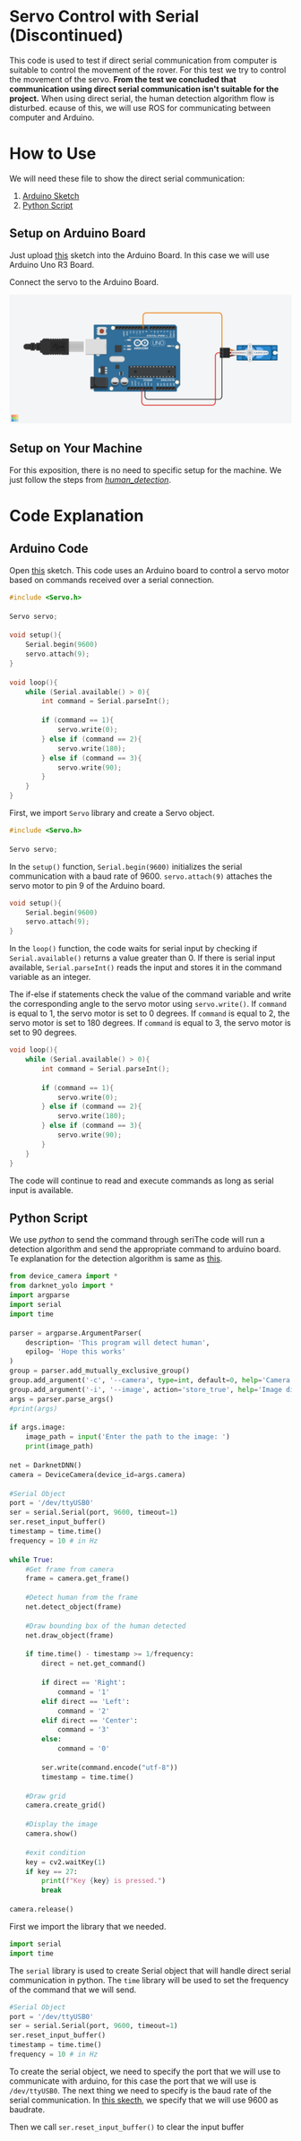 # Servo Control with Serial (Discontinued)

This code is used to test if direct serial communication from computer is suitable to control the movement of the rover. For this test we try to control the movement of the servo. **From the test we concluded that communication using direct serial communication isn't suitable for the project.** When using direct serial, the human detection algorithm flow is disturbed. ecause of this, we will use ROS for communicating between computer and Arduino.  

# How to Use

We will need these file to show the direct serial communication:

1. [Arduino Sketch](/MSD700_Follow_Me/Arduino/control_servo_with_serial/control_servo_with_serial.ino)
2. [Python Script](/MSD700_Follow_Me/serial_control/follow_me.py)

## Setup on Arduino Board

Just upload [this](/MSD700_Follow_Me/Arduino/control_servo_with_serial/control_servo_with_serial.ino) sketch into the Arduino Board. In this case we will use Arduino Uno R3 Board.  

Connect the servo to the Arduino Board.  

![Arduino Board](/MSD700_Follow_Me/img/servo_wiring.png?raw=true "Arduino Wiring")

## Setup on Your Machine

For this exposition, there is no need to specific setup for the machine. We just follow the steps from *[human_detection](/MSD700_Follow_Me/human_detection/README.md#how-to-use)*.

# Code Explanation

## Arduino Code

Open [this](/MSD700_Follow_Me/Arduino/control_servo_with_serial/control_servo_with_serial.ino) sketch. This code uses an Arduino board to control a servo motor based on commands received over a serial connection.

```cpp
#include <Servo.h>

Servo servo;

void setup(){
    Serial.begin(9600)
    servo.attach(9);
}

void loop(){
    while (Serial.available() > 0){
        int command = Serial.parseInt();

        if (command == 1){
            servo.write(0);
        } else if (command == 2){
            servo.write(180);
        } else if (command == 3){
            servo.write(90);
        }
    }
}
```

First, we import `Servo` library and create a Servo object.

```cpp
#include <Servo.h>

Servo servo;
```

In the `setup()` function, `Serial.begin(9600)` initializes the serial communication with a baud rate of 9600. `servo.attach(9)` attaches the servo motor to pin 9 of the Arduino board.

```cpp
void setup(){
    Serial.begin(9600)
    servo.attach(9);
}
```

In the `loop()` function, the code waits for serial input by checking if `Serial.available()` returns a value greater than 0. If there is serial input available, `Serial.parseInt()` reads the input and stores it in the command variable as an integer.

The if-else if statements check the value of the command variable and write the corresponding angle to the servo motor using `servo.write()`. If `command` is equal to 1, the servo motor is set to 0 degrees. If `command` is equal to 2, the servo motor is set to 180 degrees. If `command` is equal to 3, the servo motor is set to 90 degrees.

```cpp
void loop(){
    while (Serial.available() > 0){
        int command = Serial.parseInt();

        if (command == 1){
            servo.write(0);
        } else if (command == 2){
            servo.write(180);
        } else if (command == 3){
            servo.write(90);
        }
    }
}
```

The code will continue to read and execute commands as long as serial input is available.

## Python Script

We use *python* to send the command through seriThe code will run a detection algorithm and send the appropriate command to arduino board. Te explanation for   the detection algorithm is same as [this](/MSD700_Follow_Me/human_detection/README.md#human-detection).

```python
from device_camera import *
from darknet_yolo import *
import argparse
import serial
import time

parser = argparse.ArgumentParser(
    description= 'This program will detect human',
    epilog= 'Hope this works'
)
group = parser.add_mutually_exclusive_group()
group.add_argument('-c', '--camera', type=int, default=0, help='Camera device id')
group.add_argument('-i', '--image', action='store_true', help='Image directory')
args = parser.parse_args()
#print(args)

if args.image:
    image_path = input('Enter the path to the image: ')
    print(image_path)

net = DarknetDNN()
camera = DeviceCamera(device_id=args.camera)

#Serial Object
port = '/dev/ttyUSB0'
ser = serial.Serial(port, 9600, timeout=1)
ser.reset_input_buffer()
timestamp = time.time()
frequency = 10 # in Hz

while True:
    #Get frame from camera
    frame = camera.get_frame()

    #Detect human from the frame
    net.detect_object(frame)
    
    #Draw bounding box of the human detected
    net.draw_object(frame)

    if time.time() - timestamp >= 1/frequency:
        direct = net.get_command()

        if direct == 'Right':
            command = '1'
        elif direct == 'Left':
            command = '2'
        elif direct == 'Center':
            command = '3'
        else:
            command = '0'
        
        ser.write(command.encode("utf-8"))
        timestamp = time.time()

    #Draw grid
    camera.create_grid()

    #Display the image
    camera.show()

    #exit condition
    key = cv2.waitKey(1)
    if key == 27:
        print(f"Key {key} is pressed.")
        break

camera.release()
```

First we import the library that we needed.

```python
import serial
import time
```

The `serial` library is used to create Serial object that will handle direct serial communication in python. The `time` library will be used to set the frequency of the command that we will send.

```python
#Serial Object
port = '/dev/ttyUSB0'
ser = serial.Serial(port, 9600, timeout=1)
ser.reset_input_buffer()
timestamp = time.time()
frequency = 10 # in Hz
```

To create the serial object, we need to specify the port that we will use to communicate with arduino, for this case the port that we will use is `/dev/ttyUSB0`. The next thing we need to specify is the baud rate of the serial communication. In [this skecth](#arduino-code), we specify that we will use 9600 as baudrate.  

Then we call `ser.reset_input_buffer()` to clear the input buffer